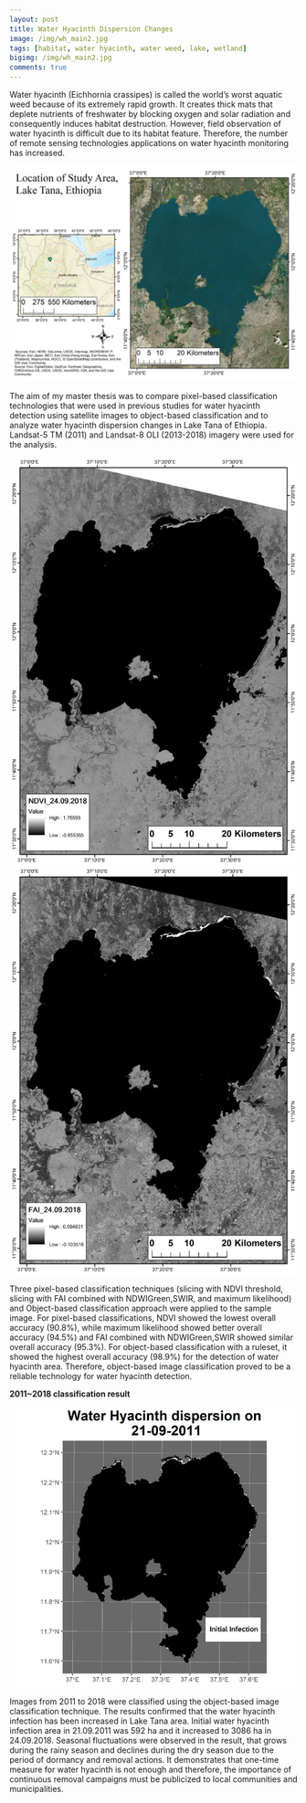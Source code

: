 ```yaml
---
layout: post
title: Water Hyacinth Dispersion Changes
image: /img/wh_main2.jpg
tags: [habitat, water hyacinth, water weed, lake, wetland]
bigimg: /img/wh_main2.jpg
comments: true
---
```


Water hyacinth (Eichhornia crassipes) is called the world’s worst aquatic weed because of its extremely rapid growth. It creates thick mats that deplete nutrients of freshwater by blocking oxygen and solar radiation and consequently induces habitat destruction. However, field observation of water hyacinth is difficult due to its habitat feature. Therefore, the number of remote sensing technologies applications on water hyacinth monitoring has increased.

![map_frame](/img/frame_main.jpg)

The aim of my master thesis was to compare pixel-based classification technologies that were used in previous studies for water hyacinth detection using satellite images to object-based classification and to analyze water hyacinth dispersion changes in Lake Tana of Ethiopia. Landsat-5 TM (2011) and Landsat-8 OLI (2013-2018) imagery were used for the analysis.

![map_ndvi](/img/20180924_mappedndvi.jpg)
![map_fai](/img/20180924_mappedfai.jpg)

Three pixel-based classification techniques (slicing with NDVI threshold, slicing with FAI combined with NDWIGreen,SWIR, and maximum likelihood) and Object-based classification approach were applied to the sample image.
For pixel-based classifications, NDVI showed the lowest overall accuracy (90.8%), while maximum likelihood showed better overall accuracy (94.5%) and FAI combined with NDWIGreen,SWIR showed similar overall accuracy (95.3%). For object-based classification with a ruleset, it showed the highest overall accuracy (98.9%) for the detection of water hyacinth area. Therefore, object-based image classification proved to be a reliable technology for water hyacinth detection.

**2011~2018 classification result**

![habitat](/img/habitat.gif)

Images from 2011 to 2018 were classified using the object-based image classification technique. The results confirmed that the water hyacinth infection has been increased in Lake Tana area. Initial water hyacinth infection area in 21.09.2011 was 592 ha and it increased to 3086 ha in 24.09.2018. Seasonal fluctuations were observed in the result, that grows during the rainy season and declines during the dry season due to the period of dormancy and removal actions. It demonstrates that one-time measure for water hyacinth is not enough and therefore, the importance of continuous removal campaigns must be publicized to local communities and municipalities.
